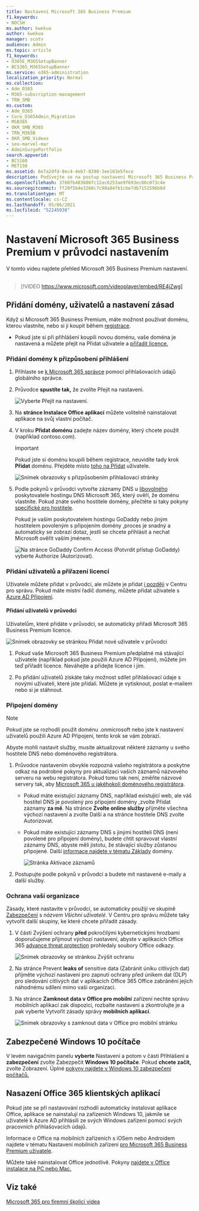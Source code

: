 ```yaml
---
title: Nastavení Microsoft 365 Business Premium
f1.keywords:
- NOCSH
ms.author: kwekua
author: kwekua
manager: scotv
audience: Admin
ms.topic: article
f1_keywords:
- O365E_M365SetupBanner
- BCS365_M365SetupBanner
ms.service: o365-administration
localization_priority: Normal
ms.collection:
- Adm_O365
- M365-subscription-management
- TRN_SMB
ms.custom:
- Adm_O365
- Core_O365Admin_Migration
- MSB365
- OKR_SMB_M365
- TRN_M365B
- OKR_SMB_Videos
- seo-marvel-mar
- AdminSurgePortfolio
search.appverid:
- BCS160
- MET150
ms.assetid: 6e7a2dfd-8ec4-4eb7-8390-3ee103e5fece
description: Podívejte se na postup nastavení Microsoft 365 Business Premium, včetně přidání domény a uživatelů, nastavení zásad zabezpečení a dalších možností.
ms.openlocfilehash: 37607b483686fc12ac6253ae9f693ec86c073c4e
ms.sourcegitcommit: ff20f5b4e3268c7c98a84fb1cbe7db7151596b6d
ms.translationtype: MT
ms.contentlocale: cs-CZ
ms.lasthandoff: 05/06/2021
ms.locfileid: "52245038"
---
```

# <a name="set-up-microsoft-365-business-premium-in-the-setup-wizard"></a>Nastavení Microsoft 365 Business Premium v průvodci nastavením

V tomto videu najdete přehled Microsoft 365 Business Premium nastavení.<br><br>

> [!VIDEO https://www.microsoft.com/videoplayer/embed/RE4jZwg] 

## <a name="add-your-domain-users-and-set-up-policies"></a>Přidání domény, uživatelů a nastavení zásad

Když si Microsoft 365 Business Premium, máte možnost používat doménu, kterou vlastníte, nebo si ji koupit během [registrace](sign-up.md).

- Pokud jste si při přihlášení koupili novou doménu, vaše doména je nastavená a můžete přejít na Přidat uživatele a [přiřadit licence.](#add-users-and-assign-licenses)

### <a name="add-your-domain-to-personalize-sign-in"></a>Přidání domény k přizpůsobení přihlášení

1. Přihlaste se [k Microsoft 365 správce](https://admin.microsoft.com) pomocí přihlašovacích údajů globálního správce. 

2. Průvodce **spustíte tak,** že zvolíte Přejít na nastavení.

    ![Vyberte Přejít na nastavení.](../media/gotosetupinadmincenter.png)

3. Na **stránce Instalace Office aplikací** můžete volitelně nainstalovat aplikace na svůj vlastní počítač.
    
4. V kroku **Přidat doménu** zadejte název domény, který chcete použít (například contoso.com).

    > [!IMPORTANT]
    > Pokud jste si doménu koupili během registrace, neuvidíte tady krok **Přidat** doménu. Přejděte místo [toho na Přidat](#add-users-and-assign-licenses) uživatele.

    ![Snímek obrazovky s přizpůsobením přihlašovací stránky](../media/adddomain.png)

    
4. Podle pokynů v průvodci vytvořte záznamy DNS u [libovolného](/office365/admin/get-help-with-domains/create-dns-records-at-any-dns-hosting-provider) poskytovatele hostingu DNS Microsoft 365, který ověří, že doménu vlastníte. Pokud znáte svého hostitele domény, přečtěte si taky pokyny [specifické pro hostitele](/office365/admin/get-help-with-domains/set-up-your-domain-host-specific-instructions).

    Pokud je vaším poskytovatelem hostingu GoDaddy nebo jiným hostitelem povoleným s připojením domény [,](/office365/admin/get-help-with-domains/domain-connect)proces je snadný a automaticky se zobrazí dotaz, jestli se chcete přihlásit a nechat Microsoft ověřit vaším jménem.

    ![Na stránce GoDaddy Confirm Access (Potvrdit přístup GoDaddy) vyberte Authorize (Autorizovat).](../media/godaddyauth.png)

### <a name="add-users-and-assign-licenses"></a>Přidání uživatelů a přiřazení licencí

Uživatele můžete přidat v průvodci, ale můžete je přidat [i později](../admin/add-users/add-users.md) v Centru pro správu. Pokud máte místní řadič domény, můžete přidat uživatele s [Azure AD Připojení](/azure/active-directory/hybrid/how-to-connect-install-express).

#### <a name="add-users-in-the-wizard"></a>Přidání uživatelů v průvodci

Uživatelům, které přidáte v průvodci, se automaticky přiřadí Microsoft 365 Business Premium licence.

![Snímek obrazovky se stránkou Přidat nové uživatele v průvodci](../media/addnewuserspage.png)

1. Pokud vaše Microsoft 365 Business Premium předplatné má stávající uživatele (například pokud jste použili Azure AD Připojení), můžete jim teď přiřadit licence. Neváhejte a přidejte licence i jim.

2. Po přidání uživatelů získáte taky možnost sdílet přihlašovací údaje s novými uživateli, které jste přidali. Můžete je vytisknout, poslat e-mailem nebo si je stáhnout.

### <a name="connect-your-domain"></a>Připojení domény

> [!NOTE]
> Pokud jste se rozhodli použít doménu .onmicrosoft nebo jste k nastavení uživatelů použili Azure AD Připojení, tento krok se vám zobrazí.
  
Abyste mohli nastavit služby, musíte aktualizovat některé záznamy u svého hostitele DNS nebo doménového registrátora.
  
1. Průvodce nastavením obvykle rozpozná vašeho registrátora a poskytne odkaz na podrobné pokyny pro aktualizaci vašich záznamů názvového serveru na webu registrátora. Pokud tomu tak není, změňte názvové servery tak, aby [Microsoft 365 u jakéhokoli doménového registrátora](../admin/get-help-with-domains/change-nameservers-at-any-domain-registrar.md). 

    - Pokud máte existující záznamy DNS, například existující web, ale váš hostitel DNS je povolený pro připojení domény [,](/office365/admin/get-help-with-domains/domain-connect)zvolte Přidat záznamy **za mě**. Na stránce **Zvolte online služby** přijměte všechna výchozí nastavení a  zvolte Další a na stránce hostitele DNS zvolte Autorizovat. 
    - Pokud máte existující záznamy DNS s jinými hostiteli DNS (není povolené pro připojení domény), budete chtít spravovat vlastní záznamy DNS, abyste měli jistotu, že stávající služby zůstanou připojené. Další [informace najdete v tématu Základy](/office365/admin/get-help-with-domains/dns-basics) domény.

        ![Stránka Aktivace záznamů](../media/activaterecords.png)

2. Postupujte podle pokynů v průvodci a budete mít nastavené e-maily a další služby.

### <a name="protect-your-organization"></a>Ochrana vaší organizace 

Zásady, které nastavíte v průvodci, se automaticky použijí ve skupině [Zabezpečení](/office365/admin/create-groups/compare-groups#security-groups) s *názvem Všichni uživatelé*. V Centru pro správu můžete taky vytvořit další skupiny, ke které chcete přiřadit zásady.

1. V části Zvýšení ochrany **před** pokročilými kybernetickými hrozbami doporučujeme přijmout výchozí nastavení, abyste v aplikacích Office 365 [advance threat protection](../security/office-365-security/defender-for-office-365.md) prohledaly soubory Office odkazy.

    ![Snímek obrazovky se stránkou Zvýšit ochranu](../media/increasetreatprotection.png)


2. Na stránce Prevent **leaks of** sensitive data (Zabránit úniku citlivých dat) přijměte výchozí nastavení pro zapnutí ochrany před únikem dat (DLP) pro sledování citlivých dat v aplikacích Office 365 Office zabránění jejich náhodnému sdílení mimo vaši organizaci.

3. Na stránce **Zamknout data v Office pro mobilní** zařízení nechte správu mobilních aplikací zak dispozici, rozbalte nastavení a zkontrolujte je a pak vyberte Vytvořit zásady správy **mobilních aplikací**.

    ![Snímek obrazovky s zamknout data v Office pro mobilní stránku](../media/protectdatainmobile.png)


## <a name="secure-windows-10-pcs"></a>Zabezpečené Windows 10 počítače

V levém navigačním panelu **vyberte** Nastavení a potom v části Přihlášení a **zabezpečení** zvolte Zabezpečit **Windows 10 počítače**. Pokud **chcete začít,** zvolte Zobrazení. Úplné [pokyny najdete v Windows 10 zabezpečení počítačů.](secure-win-10-pcs.md)

## <a name="deploy-office-365-client-apps"></a>Nasazení Office 365 klientských aplikací

Pokud jste se při nastavování rozhodli automaticky instalovat aplikace Office, aplikace se nainstalují na zařízeních Windows 10, jakmile se uživatelé k Azure AD přihlásili ze svých Windows zařízení pomocí svých pracovních přihlašovacích údajů.

Informace o Office na mobilních zařízeních s iOSem nebo Androidem najdete v tématu Nastavení mobilních zařízení [pro Microsoft 365 Business Premium uživatele](set-up-mobile-devices.md).

Můžete také nainstalovat Office jednotlivě. Pokyny [najdete v Office instalace na PC nebo Mac.](https://support.microsoft.com/office/4414eaaf-0478-48be-9c42-23adc4716658)

## <a name="see-also"></a>Viz také

[Microsoft 365 pro firemní školicí videa](../business-video/index.yml)
